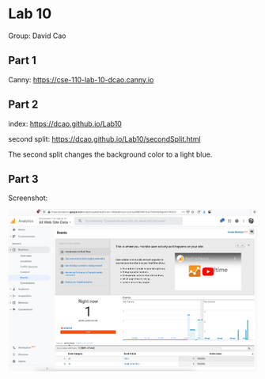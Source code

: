 # Lab 10

Group: David Cao

## Part 1

Canny: https://cse-110-lab-10-dcao.canny.io

## Part 2

index: https://dcao.github.io/Lab10

second split: https://dcao.github.io/Lab10/secondSplit.html

The second split changes the background color to a light blue.

## Part 3

Screenshot:

![screenshot](ss.png)
